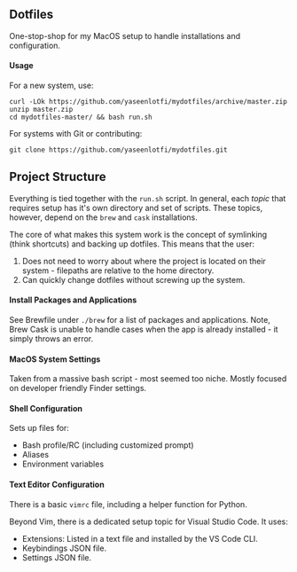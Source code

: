 ## Dotfiles
One-stop-shop for my MacOS setup to handle installations and configuration.

#### Usage
For a new system, use:

```
curl -LOk https://github.com/yaseenlotfi/mydotfiles/archive/master.zip
unzip master.zip
cd mydotfiles-master/ && bash run.sh
```

For systems with Git or contributing:

```
git clone https://github.com/yaseenlotfi/mydotfiles.git
```

## Project Structure
Everything is tied together with the `run.sh` script. In general, each *topic* that requires setup has it's own directory and set of scripts. These topics, however, depend on the `brew` and `cask` installations.

The core of what makes this system work is the concept of symlinking (think shortcuts) and backing up dotfiles. This means that the user:
1. Does not need to worry about where the project is located on their system - filepaths are relative to the home directory.
2. Can quickly change dotfiles without screwing up the system.

#### Install Packages and Applications
See Brewfile under `./brew` for a list of packages and applications. Note, Brew Cask is unable to handle cases when the app is already installed - it simply throws an error.

#### MacOS System Settings
Taken from a massive bash script - most seemed too niche. Mostly focused on developer friendly Finder settings.

#### Shell Configuration
Sets up files for:
- Bash profile/RC (including customized prompt)
- Aliases
- Environment variables

#### Text Editor Configuration
There is a basic `vimrc` file, including a helper function for Python.

Beyond Vim, there is a dedicated setup topic for Visual Studio Code. It uses:
- Extensions: Listed in a text file and installed by the VS Code CLI.
- Keybindings JSON file.
- Settings JSON file.
